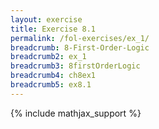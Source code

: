 ```yaml
---
layout: exercise
title: Exercise 8.1
permalink: /fol-exercises/ex_1/
breadcrumb: 8-First-Order-Logic
breadcrumb2: ex_1
breadcrumb3: 8firstOrderLogic
breadcrumb4: ch8ex1
breadcrumb5: ex8.1
---
```


{% include mathjax_support %}

